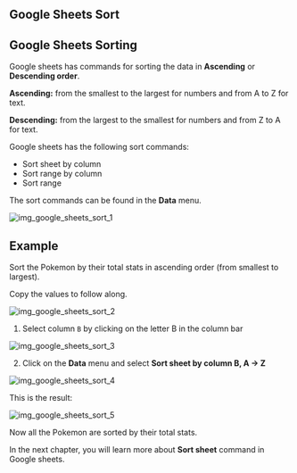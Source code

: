 Google Sheets Sort
---





Google Sheets Sorting
---
Google sheets has commands for sorting the data in **Ascending** or **Descending order**.


**Ascending:** from the smallest to the largest for numbers and from A to Z for text.

**Descending:** from the largest to the smallest for numbers and from Z to A for text.


Google sheets has the following sort commands:

- Sort sheet by column
- Sort range by column
- Sort range

The sort commands can be found in the **Data** menu.

![img_google_sheets_sort_1](https://user-images.githubusercontent.com/47166768/192085393-67c67888-2037-4b84-beff-27ed3e1cdd0d.png)






Example
---
Sort the Pokemon by their total stats in ascending order (from smallest to largest).

Copy the values to follow along.

![img_google_sheets_sort_2](https://user-images.githubusercontent.com/47166768/192085469-8b97e6eb-a174-429b-a0bc-260a5e658e6a.png)


1. Select column `B` by clicking on the letter B in the column bar

![img_google_sheets_sort_3](https://user-images.githubusercontent.com/47166768/192085488-197cba82-6db2-49ef-858e-32ed9bfc4c97.png)


2. Click on the **Data** menu and select **Sort sheet by column B, A → Z**

![img_google_sheets_sort_4](https://user-images.githubusercontent.com/47166768/192085515-d5696b9d-6514-490f-9a23-7141d1a031c1.png)




This is the result:


![img_google_sheets_sort_5](https://user-images.githubusercontent.com/47166768/192085519-e2bbb0ff-fbb2-49ed-ad16-49480eba3551.png)


Now all the Pokemon are sorted by their total stats.

In the next chapter, you will learn more about **Sort sheet** command in Google sheets.
